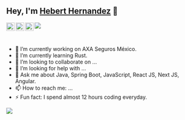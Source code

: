 ## Hey, I'm [Hebert Hernandez](https://evertcode.com.mx) 👋

<a href="https://www.linkedin.com/in/evertcode/">
  <img align="left" alt="evertcode" width="22px" src="https://cdn.jsdelivr.net/npm/simple-icons@v3/icons/linkedin.svg" />
</a>
<a href="https://twitter.com/evertcode">
  <img align="left" alt="evertcode" width="22px" src="https://cdn.jsdelivr.net/npm/simple-icons@v3/icons/twitter.svg" />
</a>
<a href="https://github.com/evertcode">
  <img align="left" alt="evertcode" width="22px" src="https://cdn.jsdelivr.net/npm/simple-icons@v3/icons/github.svg" />
</a>

![](https://visitor-badge.glitch.me/badge?page_id=evertcode.evertcode)

<br/>

- 🔭 I’m currently working on AXA Seguros México.
- 🌱 I’m currently learning Rust.
- 👯 I’m looking to collaborate on ...
- 🤔 I’m looking for help with ...
- 💬 Ask me about Java, Spring Boot, JavaScript, React JS, Next JS, Angular.
- 📫 How to reach me: ...
- ⚡ Fun fact: I spend almost 12 hours coding everyday.

<a href="https://github.com/evertcode">
  <img align="center" src="https://github-readme-stats.vercel.app/api/top-langs/?username=evertcode&layout=compact" />
</a>

<div align="center">

</div>
